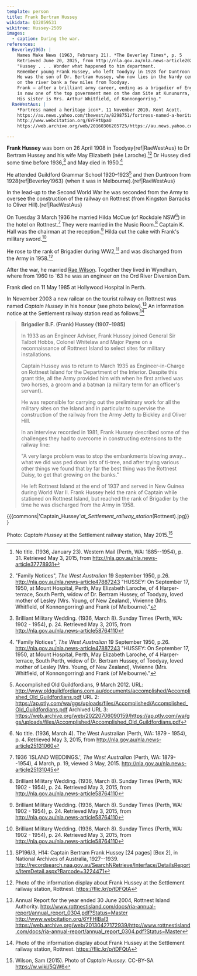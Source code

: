 ```yaml
---
template: person
title: Frank Bertram Hussey
wikidata: Q32059531
wikitree: Hussey-2509
images:
  - caption: During the war.
references:
  Beverley1963: |
    Names Make News (1963, February 21). *The Beverley Times*, p. 5
    Retrieved June 20, 2025, from http://nla.gov.au/nla.news-article202717362
    "Hussey . . . Wonder what happened to him department.
    Remember young Frank Hussey, who left Toodyay in 1928 for Duntroon and a soldier's life?
    He was the son of Dr. Bertram Hussey, who now lies in the Nardy cemetery
    on the river bank a few miles from Toodyay.
    Frank — after a brilliant army career, ending as a brigadier of Engineers —
    is now one of the top government men on the dam Site at Kununurra, in the Kimberley.
    His sister is Mrs. Arthur Whitfield, of Konnongorring."
  RaeWestAus: |
    *Fortress named a heritage icon*, 11 November 2010. Kent Acott.
    https://au.news.yahoo.com/thewest/a/8298751/fortress-named-a-heritage-icon/
    http://www.webcitation.org/6YFHtUpaU
    https://web.archive.org/web/20160306205725/https://au.news.yahoo.com/thewest/a/8298751/fortress-named-a-heritage-icon/

---
```


**Frank Hussey** was born on 26 April 1908 in Toodyay{ref|RaeWestAus}
to Dr Bertram Hussey and his wife May Elizabeth (née Laroche).[^WesternMail1936][^TheWest1950]
Dr Hussey died some time before 1936,[^MilitaryWedding] and May died in 1950.[^TheWest1950]

He attended Guildford Grammar School 1920–1923[^FBHguildford]
and then Duntroon from 1928{ref|Beverley1963} (when it was in Melbourne).{ref|RaeWestAus}

In the lead-up to the Second World War he was seconded from the Army to oversee the construction of the railway on Rottnest
(from Kingston Barracks to Oliver Hill).{ref|RaeWestAus}

On Tuesday 3 March 1936 he married Hilda McCue (of Rockdale NSW[^WestAus1936p4])
in the hotel on Rottnest.[^WestAus1936p19]
They were married in the Music Room.[^MilitaryWedding]
Captain K. Hall was the chairman at the reception.[^MilitaryWedding]
Hilda cut the cake with Frank's military sword.[^MilitaryWedding]

He rose to the rank of Brigadier during WW2,[^FBHwar]
and was discharged from the Army in 1958.[^CaptainHusseyDisplay]

After the war, he married [Rae Wilson](./lilian-rae-wilson.html).
Together they lived in Wyndham,
where from 1960 to `63 he was an engineer on the Ord River Diversion Dam.

Frank died on 11 May 1985 at Hollywood Hospital in Perth.

In November 2003 a new railcar on the tourist railway on Rottnest was named *Captain Hussey* in his honour (see photo below).[^RIA2004]
An information notice at the Settlement railway station read as follows:[^CaptainHusseyDisplay]

> **Brigadier B.F. (Frank) Hussey (1907–1985)**
>
> In 1933 as an Engineer Adviser, Frank Hussey joined General Sir Talbot Hobbs, Colonel Whitelaw and Major Payne on a reconnaissance of Rottnest Island to select sites for military installations.
>
> Captain Hussey was to return to March 1935 as Engineer-in-Charge on Rottnest Island for the Department of the Interior. Despite this grant title, all the Army provided him with when he first arrived was two horses, a groom and a batman (a military term for an officer's servant).
>
> He was reponsible for carrying out the preliminary work for all the military sites on the Island and in particular to supervise the construction of the railway from the Army Jetty to Bickley and Oliver Hill.
>
> In an interview recorded in 1981, Frank Hussey described some of the challenges they had to overcome in constructing extensions to the railway line:
>
>"A very large problem was to stop the embankments blowing away… what we did was ped down lots of ti-tree, and after trying various other things we found that by far the best thing was the Rottnest Daisy, to get that growing on the banks."
> 
> He left Rottnest Island at the end of 1937 and served in New Guinea during World War II. Frank Hussey held the rank of Captain while stationed on Rottnest Island, but reached the rank of Brigadier by the time he was discharged from the Army in 1958.

{{{commons|'Captain_Hussey'_at_Settlement_railway_station_(Rottnest).jpg}}}

Photo: *Captain Hussey* at the Settlement railway station, May 2015.[^CaptainHusseyPhoto]

[^WesternMail1936]:
    No title. (1936, January 23). Western Mail (Perth, WA: 1885--1954), p. 31. Retrieved May 3, 2015, from http://nla.gov.au/nla.news-article37778931

[^CaptainHusseyPhoto]:
    Wilson, Sam (2015). Photo of *Captain Hussey*. CC-BY-SA https://w.wiki/5QW6

[^CaptainHusseyDisplay]:
    Photo of the information display about Frank Hussey at the Settlement railway station, Rottnest. https://flic.kr/p/tDFQtA

[^TheWest1950]:
    "Family Notices", *The West Australian* 19 September 1950, p.26.
    http://nla.gov.au/nla.news-article47887243
    "HUSSEY: On September 17, 1950, at Mount Hospital, Perth, May Elizabeth Laroche, of 4 Harper-terrace, South Perth, widow of Dr. Bertram Hussey, of Toodyay, loved mother of Lesley (Mrs. Young, of New Zealand), Vivienne (Mrs. Whitfleld, of Konnongorring) and Frank (of Melbourne)."

[^MilitaryWedding]:
    Brilliant Military Wedding. (1936, March 8). Sunday Times (Perth, WA: 1902 - 1954), p. 24.
    Retrieved May 3, 2015, from http://nla.gov.au/nla.news-article58764110

[^WestAus1936p4]:
    No title. (1936, March 4). The West Australian (Perth, WA: 1879 - 1954), p. 4.
    Retrieved May 3, 2015, from http://nla.gov.au/nla.news-article25131060

[^FBHguildford]:
    Accomplished Old Guildfordians, 9 March 2012.
    URL: http://www.oldguildfordians.com.au/documents/accomplished/Accomplished_Old_Guildfordians.pdf
    URL 2: https://ap.ptly.com/wa/ggs/uploads/files/Accomplished/Accomplished_Old_Guildfordians.pdf
    Archived URL 3: https://web.archive.org/web/20220706090159/https://ap.ptly.com/wa/ggs/uploads/files/Accomplished/Accomplished_Old_Guildfordians.pdf

[^WestAus1936p19]:
    1936 `ISLAND WEDDINGS.', *The West Australian* (Perth, WA: 1879--1954), 4 March, p. 19, viewed 3 May, 2015.
    http://nla.gov.au/nla.news-article25131045

[^FBHwar]:
    SP196/3, H14: Captain Bertram Frank Hussey [24 pages] [Box 2], in National Archives of Australia, 1927--1939.
    http://recordsearch.naa.gov.au/SearchNRetrieve/Interface/DetailsReports/ItemDetail.aspx?Barcode=3224471

[^RIA2004]:
    Annual Report for the year ended 30 June 2004, Rottnest Island Authority.
    http://www.rottnestisland.com/docs/ria-annual-report/annual_report_0304.pdf?Status=Master
    http://www.webcitation.org/6YFHlBal3
    https://web.archive.org/web/20130427172939/http://www.rottnestisland.com/docs/ria-annual-report/annual_report_0304.pdf?Status=Master
